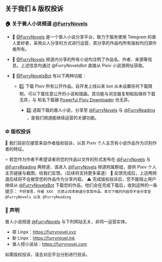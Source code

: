 ## 关于我们 & 版权投诉

### 🏠 关于兽人小说频道 [@FurryNovels](https://t.me/FurryNovels)
- 📢 [@FurryNovels](https://t.me/FurryNovels) 是一个兽人小说分享平台，致力于服务使用 Telegram 的兽人爱好者，采用众人分享的方式进行运营，其分享的作品均所有版权均归源作者所有。

- 📑 [@FurryNovels](https://t.me/FurryNovels) 频道内分享的所有小说均注明了作品名、作者、来源等信息。上述信息均通过 @FurryNovelsBot 直接从 Pixiv 小说源网址获取。

- 🤖 [@FurryNovelsBot](https://t.me/FurryNovelsBot) 有以下两种功能：
  - 1️⃣ 下载 Pixiv 所有公开作品。自开发上线以来 bot 从未设置任何下载限制，可以下载任意公开的小说和插画。其功能与浏览器复制粘贴保存下载无异，与 知名下载器 [Powerful Pixiv Downloader](https://pixiv.download/) 也无异。

	- 2️⃣ 选取下载的兽人小说，分享至 [@FurryNovels](https://t.me/FurryNovels) 与 [@FurryReading](https://t.me/FurryReading) ，是我们频道能继续运营的关键功能。
	

### ©️ 版权投诉

🔶 我们目前仅接受来自作者版权投诉，以其 Pixiv 个人主页有小说作品作为识别作者的特征。

⭐️ 若您作为作者不希望读者将您的作品以文件的形式发布在 [@FurryNovels](https://t.me/FurryNovels) 与 [@FurryReading](https://t.me/FurryReading) 两频道，请进入 [@FurryNovels](https://t.me/FurryNovels) 频道附属群组，提供 Pixiv 个人主页链接与截图，给我们反馈。（后续将支持更多渠道）
🛑 反馈完成后，上述两频道后续将不会接受您的作品作为分享内容。
⚠️ 完成版权投诉后，您不能阻止用户继续从 [@FurryNovelsBot](https://t.me/FurryNovelsBot) 下载您的作品，他们会在完成下载后，收到这样的一条提示：
`
不好意思，作者 XXX  已禁止向本频道分享其作品，本次下载的内容将不会分享至 @FurryNovels 以及 @FurryReading
`



### 📣 声明
兽人小说频道 [@FurryNovels](https://t.me/FurryNovels) 与下列网站无关，非同一运营实体。
- 原 Linpx：https://furrynovel.xyz
- 新 Linpx：https://furrynovel.ink
- 兽人控小说站：https://furrynovel.com

如需版权投诉，请去对应平台分别进行投诉。
